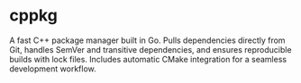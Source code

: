 # cppkg
A fast C++ package manager built in Go. Pulls dependencies directly from Git, handles SemVer and transitive dependencies, and ensures reproducible builds with lock files. Includes automatic CMake integration for a seamless development workflow.
